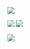 ![](http://github-profile-summary-cards.vercel.app/api/cards/profile-details?username=ShubhamSingh-04&theme=vision_friendly_dark)

![](http://github-profile-summary-cards.vercel.app/api/cards/most-commit-language?username=ShubhamSingh-04&theme=vision_friendly_dark) ![](http://github-profile-summary-cards.vercel.app/api/cards/stats?username=ShubhamSingh-04&theme=vision_friendly_dark)

![](http://github-profile-summary-cards.vercel.app/api/cards/productive-time?username=ShubhamSingh-04&theme=vision_friendly_dark&utcOffset=8)

